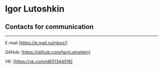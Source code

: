 # Igor Lutoshkin

## Contacts for communication
********
E-mail	[https://e.mail.ru/inbox/]

GitHub:	[https://github.com/IgorLutoshkin]

VK:	[https://vk.com/id651344516]




